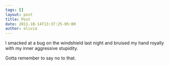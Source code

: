 ```yaml
---
tags: []
layout: post
title: Post
date: 2011-10-14T13:37:25-05:00
author: olivia
---
```


I smacked at a bug on the windshield last night and bruised my hand royally with my inner aggressive stupidity.

Gotta remember to say no to that.
